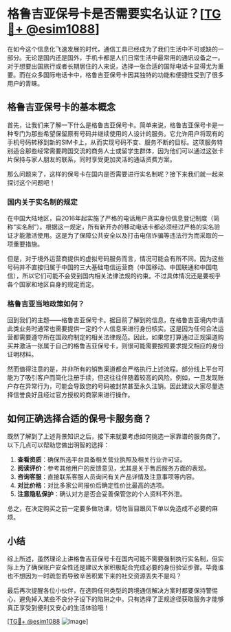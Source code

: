 # 格鲁吉亚保号卡是否需要实名认证？[[TG💪+ @esim1088](https://t.me/s/esim1088)]

在如今这个信息化飞速发展的时代，通信工具已经成为了我们生活中不可或缺的一部分。无论是国内还是国外，手机卡都是人们日常生活中最常用的通讯设备之一。对于想要出国旅行或者长期居住的人来说，选择一张合适的国际电话卡显得尤为重要。而在众多国际电话卡中，格鲁吉亚保号卡因其独特的功能和便捷性受到了很多用户的青睐。

## 格鲁吉亚保号卡的基本概念

首先，让我们来了解一下什么是格鲁吉亚保号卡。简单来说，格鲁吉亚保号卡是一种专门为那些希望保留原有号码并继续使用的人设计的服务。它允许用户将现有的手机号码转移到新的SIM卡上，从而实现号码不变、服务不断的目标。这项服务特别适合那些经常需要跨国交流的商务人士或留学生群体，因为他们可以通过这张卡片保持与家人朋友的联系，同时享受更加灵活的通话资费方案。

那么问题来了，这样的保号卡在国内是否需要进行实名制呢？接下来我们就一起来探讨这个问题吧！

### 国内关于实名制的规定

在中国大陆地区，自2016年起实施了严格的电话用户真实身份信息登记制度（简称“实名制”）。根据这一规定，所有新开办的移动电话卡都必须经过严格的实名验证才能激活使用。这是为了保障公共安全以及打击电信诈骗等违法行为而采取的一项重要措施。

但是，对于境外运营商提供的虚拟号码服务而言，情况可能会有所不同。因为这些号码并不直接归属于中国的三大基础电信运营商（中国移动、中国联通和中国电信），所以它们可能不会受到国内相关法律法规的约束。不过具体情况还是要视乎各个国家和地区自身的规定而定。

### 格鲁吉亚当地政策如何？

回到我们的主题——格鲁吉亚保号卡。据目前了解到的信息，在格鲁吉亚境内申请此类业务时通常也需要提供一定的个人信息来进行身份核实。这是因为任何合法运营都需要遵守所在国政府制定的相关法律规范。因此，如果您打算通过正规渠道购买并激活一张属于自己的格鲁吉亚保号卡，则很可能需要按照要求提交相应的身份证明材料。

然而值得注意的是，并非所有的销售渠道都会严格执行上述流程。部分线上平台可能为了吸引客户而简化注册手续，但这往往伴随着较高的风险。例如，一旦发现账户存在异常行为，可能会导致您的号码被封禁甚至永久注销。因此建议大家尽量选择信誉良好且经过官方授权的商家来进行操作。

## 如何正确选择合适的保号卡服务商？

既然了解到了上述背景知识之后，接下来就要考虑如何挑选一家靠谱的服务商了。以下几点可以帮助您做出明智的选择：

1. **查看资质**：确保所选平台具备相关营业执照及相关行业许可证。
2. **阅读评价**：参考其他用户的反馈意见，尤其是关于售后服务方面的表现。
3. **咨询客服**：直接联系客服人员询问有关产品详情及注意事项等内容。
4. **对比价格**：对比多家公司报价后确定性价比最高的选项。
5. **注意隐私保护**：确认对方是否会妥善保管您的个人资料不外泄。

总之，在决定购买之前一定要多做功课，切勿盲目跟风下单以免造成不必要的麻烦。

## 小结

综上所述，虽然理论上讲格鲁吉亚保号卡在国内可能不需要强制执行实名制，但实际上为了确保账户安全性还是建议大家积极配合完成必要的身份验证步骤。毕竟谁也不想因为一时疏忽而导致辛苦积累下来的社交资源丢失不是吗？

最后再次提醒各位小伙伴，在选购任何类型的跨境通信解决方案时都要保持警惕心，避免掉入某些不良分子设下的陷阱之中。只有选择了正规途径获取服务才能够真正享受到便利又安心的生活体验哦！

[[TG💪+ @esim1088](https://t.me/s/esim1088) ![Image](https://i.postimg.cc/4NQfJmqS/Snipaste-2025-05-13-00-14-12.png)]